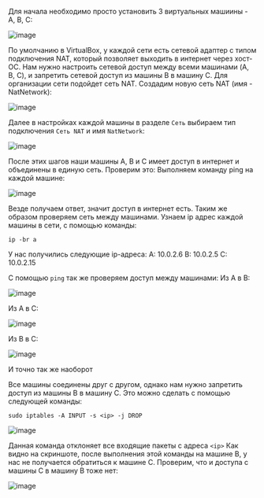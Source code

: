 Для начала необходимо просто установить 3 виртуальных машиины - A, B, C:

![image](https://github.com/user-attachments/assets/81392480-096e-4ec5-8a63-0f1f77d4a405)

По умолчанию в VirtualBox, у каждой сети есть сетевой адаптер с типом подключения NAT, который позволяет выходить в интернет через хост-ОС.
Нам нужно настроить сетевой доступ между всеми машинами (A, B, C), и запретить сетевой доступ из машины B в машину C.
Для организации сети подойдет сеть NAT.
Создадим новую сеть NAT (имя - NatNetwork):

![image](https://github.com/user-attachments/assets/16addc67-4170-4f51-84f6-6d3da0c59c06)

Далее в настройках каждой машины в разделе ```Сеть``` выбираем тип подключения ```Сеть NAT``` и имя ```NatNetwork```:

![image](https://github.com/user-attachments/assets/497e9250-75a6-4d27-928a-93d9939c9356)

После этих шагов наши машины A, B и C имеет доступ в интернет и объединены в единую сеть. Проверим это:
Выполняем команду ping <ip> на каждой машине:

![image](https://github.com/user-attachments/assets/cdb38599-2bc6-4672-8b4d-ae88584423b3)

Везде получаем ответ, значит доступ в интернет есть.
Таким же образом проверяем сеть между машинами.
Узнаем ip адрес каждой машины в сети, с помощью команды:
```
ip -br a
```
У нас получились следующие ip-адреса:
A: 10.0.2.6
B: 10.0.2.5
C: 10.0.2.15

С помощью ```ping``` так же проверяем доступ между машинами:
Из A в B:

![image](https://github.com/user-attachments/assets/0f8b85c7-05d9-4b6d-8f5e-bc5c1e10eed0)

Из A в C:

![image](https://github.com/user-attachments/assets/e22858ac-3e28-4cd6-9c38-248db3df1a27)

Из B в C:

![image](https://github.com/user-attachments/assets/fdecf5c7-ddd0-4142-a7e5-cfe58ae6097a)

И точно так же наоборот

Все машины соединены друг с другом, однако нам нужно запретить доступ из машины B в машину C.
Это можно сделать с помощью следующей команды:
```
sudo iptables -A INPUT -s <ip> -j DROP
```

![image](https://github.com/user-attachments/assets/84e985a9-d3eb-4e18-994e-a80a82bfc261)

Данная команда отклоняет все входящие пакеты с адреса ```<ip>```
Как видно на скриншоте, после выполнения этой команды на машине B, у нас не получается обратиться к машине C.
Проверим, что и доступа с машины C в машину B тоже нет:

![image](https://github.com/user-attachments/assets/ba272318-1090-4dfa-aa8d-4c28d4ea8443)


